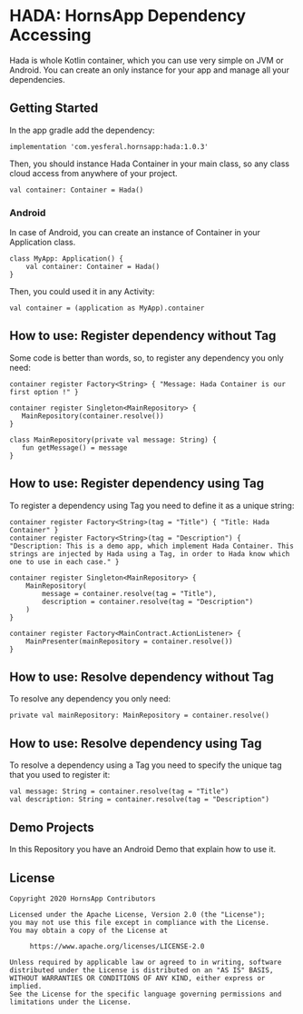 # HADA: HornsApp Dependency Accessing
Hada is whole Kotlin container, which you can use very simple on JVM or Android. You can create an only instance for your app and manage all your dependencies.   

## Getting Started
In the app gradle add the dependency:

```
implementation 'com.yesferal.hornsapp:hada:1.0.3'
```

Then, you should instance Hada Container in your main class, so any class cloud access from anywhere of your project.

```
val container: Container = Hada()
```

### Android
In case of Android, you can create an instance of Container in your Application class.

```
class MyApp: Application() {
    val container: Container = Hada()
}
```

Then, you could used it in any Activity:

```
val container = (application as MyApp).container
```

## How to use: Register dependency without Tag
 Some code is better than words, so, to register any dependency you only need:

 ```
 container register Factory<String> { "Message: Hada Container is our first option !" }

 container register Singleton<MainRepository> {
    MainRepository(container.resolve())
 }

 class MainRepository(private val message: String) {
    fun getMessage() = message
 }
 ```

 ## How to use: Register dependency using Tag
 To register a dependency using Tag you need to define it as a unique string:

 ```
 container register Factory<String>(tag = "Title") { "Title: Hada Container" }
 container register Factory<String>(tag = "Description") { "Description: This is a demo app, which implement Hada Container. This strings are injected by Hada using a Tag, in order to Hada know which one to use in each case." }

 container register Singleton<MainRepository> {
     MainRepository(
         message = container.resolve(tag = "Title"),
         description = container.resolve(tag = "Description")
     )
 }

 container register Factory<MainContract.ActionListener> {
     MainPresenter(mainRepository = container.resolve())
 }
 ```

 ## How to use: Resolve dependency without Tag
 To resolve any dependency you only need:

 ```
 private val mainRepository: MainRepository = container.resolve()
 ```

 ## How to use: Resolve dependency using Tag
 To resolve a dependency using a Tag you need to specify the unique tag that you used to register it:
 ```
 val message: String = container.resolve(tag = "Title")
 val description: String = container.resolve(tag = "Description")
 ```

 ## Demo Projects
 In this Repository you have an Android Demo that explain how to use it.

 ## License
 ```
 Copyright 2020 HornsApp Contributors

 Licensed under the Apache License, Version 2.0 (the "License");
 you may not use this file except in compliance with the License.
 You may obtain a copy of the License at

      https://www.apache.org/licenses/LICENSE-2.0

 Unless required by applicable law or agreed to in writing, software
 distributed under the License is distributed on an "AS IS" BASIS,
 WITHOUT WARRANTIES OR CONDITIONS OF ANY KIND, either express or implied.
 See the License for the specific language governing permissions and
 limitations under the License.
 ```
